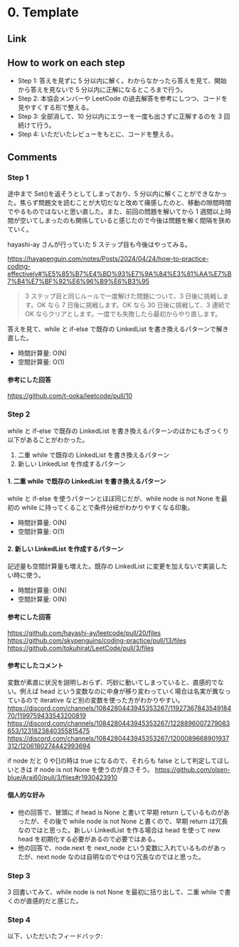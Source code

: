 # 0. Template

## Link

## How to work on each step

- Step 1: 答えを見ずに 5 分以内に解く。わからなかったら答えを見て、開始から答えを見ないで 5 分以内に正解になるところまで行う。
- Step 2: 本協会メンバーや LeetCode の過去解答を参考にしつつ、コードを見やすくする形で整える。
- Step 3: 全部消して、10 分以内にエラーを一度も出さずに正解するのを 3 回続けて行う。
- Step 4: いただいたレビューをもとに、コードを整える。

## Comments

### Step 1

途中まで Set()を返そうとしてしまっており、5 分以内に解くことができなかった。焦らず問題文を読むことが大切だなと改めて痛感したのと、移動の隙間時間でやるものではないと思い直した。また、前回の問題を解いてから 1 週間以上時間が空いてしまったのも関係していると感じたので今後は問題を解く間隔を狭めていく。

hayashi-ay さんが行っていた 5 ステップ目も今後はやってみる。

https://hayapenguin.com/notes/Posts/2024/04/24/how-to-practice-coding-effectively#%E5%85%B7%E4%BD%93%E7%9A%84%E3%81%AA%E7%B7%B4%E7%BF%92%E6%96%B9%E6%B3%95

> 3 ステップ目と同じルールで一度解けた問題について、3 日後に挑戦します。OK なら 7 日後に挑戦します。OK なら 30 日後に挑戦して、3 連続で OK ならクリアとします。一度でも失敗したら最初からやり直します。

答えを見て、while と if-else で既存の LinkedList を書き換えるパターンで解き直した。

- 時間計算量: O(N)
- 空間計算量: O(1)

#### 参考にした回答

https://github.com/t-ooka/leetcode/pull/10

### Step 2

while と if-else で既存の LinkedList を書き換えるパターンのほかにもざっくり以下があることがわかった。

1. 二重 while で既存の LinkedList を書き換えるパターン
2. 新しい LinkedList を作成するパターン

#### 1. 二重 while で既存の LinkedList を書き換えるパターン

while と if-else を使うパターンとほぼ同じだが、while node is not None を最初の while に持ってくることで条件分岐がわかりやすくなる印象。

- 時間計算量: O(N)
- 空間計算量: O(1)

#### 2. 新しい LinkedList を作成するパターン

記述量も空間計算量も増えた。既存の LinkedList に変更を加えないで実装したい時に使う。

- 時間計算量: O(N)
- 空間計算量: O(N)

#### 参考にした回答

https://github.com/hayashi-ay/leetcode/pull/20/files
https://github.com/skypenguins/coding-practice/pull/13/files
https://github.com/tokuhirat/LeetCode/pull/3/files

#### 参考にしたコメント

変数が素直に状況を説明しおらず、巧妙に動いてしまっていると、直感的でない。例えば head という変数なのに中身が移り変わっていく場合は名実が異なっているので iterative など別の変数を使った方がわかりやすい。
https://discord.com/channels/1084280443945353267/1192736784354918470/1199759433543200819
https://discord.com/channels/1084280443945353267/1228896007279083653/1231823840355815475
https://discord.com/channels/1084280443945353267/1200089668901937312/1206180274442993694

if node だと 0 や[]の時は true になるので、それらも false として判定してほしいときは if node is not None を使うのが良さそう。
https://github.com/olsen-blue/Arai60/pull/3/files#r1930423910

#### 個人的な好み

- 他の回答で、冒頭に if head is None と書いて早期 return しているものがあったが、その後で while node is not None と書くので、早期 return は冗長なのではと思った。新しい LinkedList を作る場合は head を使って new head を初期化する必要があるので必要ではある。
- 他の回答で、node.next を next_node という変数に入れているものがあったが、next node なのは自明なのでやはり冗長なのではと思った。

### Step 3

3 回書いてみて、while node is not None を最初に括り出して、二重 while で書くのが直感的だと感じた。

### Step 4

以下、いただいたフィードバック:
